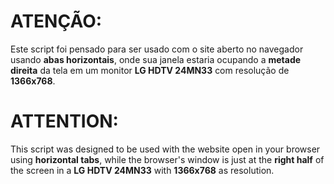 # ATENÇÃO:
Este script foi pensado para ser usado com o site aberto no navegador usando **abas horizontais**, onde sua janela estaria ocupando a **metade direita** da tela em um monitor **LG HDTV 24MN33** com resolução de **1366x768**.

# ATTENTION:
This script was designed to be used with the website open in your browser using **horizontal tabs**, while the browser's window is just at the **right half** of the screen in a **LG HDTV 24MN33** with **1366x768** as resolution.